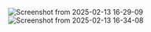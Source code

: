 ![Screenshot from 2025-02-13 16-29-09](https://github.com/user-attachments/assets/db5eb96f-e0c2-4f36-b6b1-45020941dd5e)
![Screenshot from 2025-02-13 16-34-08](https://github.com/user-attachments/assets/7c1e5958-4b18-4aba-8992-ad3eb47902e9)
